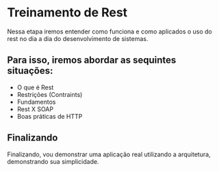 # Treinamento de Rest

Nessa etapa iremos entender como funciona e como aplicados o uso do rest no dia a dia do desenvolvimento de sistemas.

## Para isso, iremos abordar as sequintes situações:

* O que é Rest
* Restrições (Contraints)
* Fundamentos
* Rest X SOAP
* Boas práticas de HTTP

## Finalizando

Finalizando, vou demonstrar uma aplicação real utilizando a arquitetura, demonstrando sua simplicidade.
